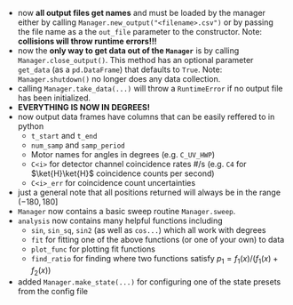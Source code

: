 - now **all output files get names** and must be loaded by the manager either by calling `Manager.new_output("<filename>.csv")` or by passing the file name as a the `out_file` parameter to the constructor. Note: **collisions will throw runtime errors!!!**
- now the **only way to get data out of the `Manager`** is by calling `Manager.close_output()`. This method has an optional parameter `get_data` (as a `pd.DataFrame`) that defaults to `True`. Note: `Manager.shutdown()` no longer does any data collection.
- calling `Manager.take_data(...)` will throw a `RuntimeError` if no output file has been initialized.
- **EVERYTHING IS NOW IN DEGREES!**
- now output data frames have columns that can be easily reffered to in python
    - `t_start` and `t_end`
    - `num_samp` and `samp_period`
    - Motor names for angles in degrees (e.g. `C_UV_HWP`)
    - `C<i>` for detector channel coincidence rates #/s (e.g. `C4` for $\ket{H}\ket{H}$ coincidence counts per second)
    - `C<i>_err` for coincidence count uncertainties
- just a general note that all positions returned will always be in the range $(-180,180]$
- `Manager` now contains a basic sweep routine `Manager.sweep`.
- `analysis` now contains many helpful functions including
    - `sin`, `sin_sq`, `sin2` (as well as `cos...`) which all work with degrees
    - `fit` for fitting one of the above functions (or one of your own) to data
    - `plot_func` for plotting fit functions
    - `find_ratio` for finding where two functions satisfy $p_1 = f_1(x)/(f_1(x)+f_2(x))$
- added `Manager.make_state(...)` for configuring one of the state presets from the config file